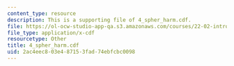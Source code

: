 ```yaml
---
content_type: resource
description: This is a supporting file of 4_spher_harm.cdf.
file: https://ol-ocw-studio-app-qa.s3.amazonaws.com/courses/22-02-introduction-to-applied-nuclear-physics-spring-2012/2ac4eec803e487153fad74ebfcbc0098_4_spher_harm.cdf
file_type: application/x-cdf
resourcetype: Other
title: 4_spher_harm.cdf
uid: 2ac4eec8-03e4-8715-3fad-74ebfcbc0098
---
```

